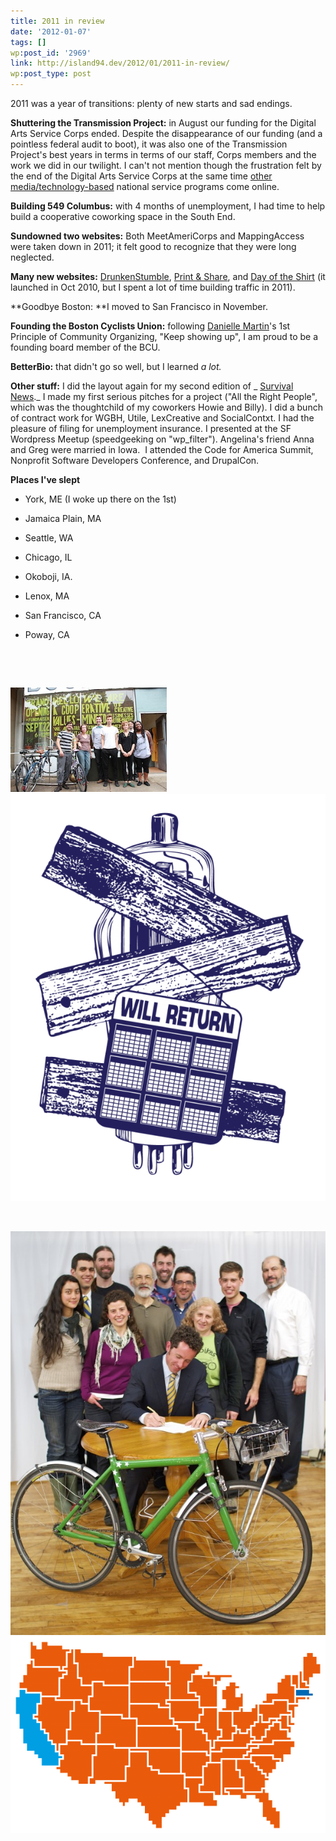 ```yaml
---
title: 2011 in review
date: '2012-01-07'
tags: []
wp:post_id: '2969'
link: http://island94.dev/2012/01/2011-in-review/
wp:post_type: post
---
```


2011 was a year of transitions: plenty of new starts and sad endings.

**Shuttering the Transmission Project:** in August our funding for the Digital Arts Service Corps ended. Despite the disappearance of our funding (and a pointless federal audit to boot), it was also one of the Transmission Project's best years in terms in terms of our staff, Corps members and the work we did in our twilight. I can't not mention though the frustration felt by the end of the Digital Arts Service Corps at the same time [other media/technology-based](http://www.island94.org/2011/05/nailed-that-response/) national service programs come online.

**Building 549 Columbus:** with 4 months of unemployment, I had time to help build a cooperative coworking space in the South End.

**Sundowned two websites:** Both MeetAmeriCorps and MappingAccess were taken down in 2011; it felt good to recognize that they were long neglected.

**Many new websites:** [DrunkenStumble](http://www.island94.org/2011/03/the-48-hour-mobile-web-app-drunken-stumble/), [Print & Share](http://www.island94.org/2011/07/donorschoose-contest-update-consolation-prize-edition/), and [Day of the Shirt](http://www.island94.org/2011/04/shirt-sales-scraped-daily/) (it launched in Oct 2010, but I spent a lot of time building traffic in 2011).

**Goodbye Boston: **I moved to San Francisco in November.

**Founding the Boston Cyclists Union:** following [Danielle Martin](http://verdesmoke.com)'s 1st Principle of Community Organizing, "Keep showing up", I am proud to be a founding board member of the BCU.

**BetterBio:** that didn't go so well, but I learned _a lot._

**Other stuff:** I did the layout again for my second edition of _ [Survival News](http://www.island94.org/2011/03/advocacy-in-print-survival-news-for-2011/)._ I made my first serious pitches for a project ("All the Right People", which was the thoughtchild of my coworkers Howie and Billy). I did a bunch of contract work for WGBH, Utile, LexCreative and SocialContxt. I had the pleasure of filing for unemployment insurance. I presented at the SF Wordpress Meetup (speedgeeking on "wp\_filter"). Angelina's friend Anna and Greg were married in Iowa.  I attended the Code for America Summit, Nonprofit Software Developers Conference, and DrupalCon.

**Places I've slept**

- York, ME (I woke up there on the 1st)

- Jamaica Plain, MA

- Seattle, WA

- Chicago, IL

- Okoboji, IA.

- Lenox, MA

- San Francisco, CA

- Poway, CA

 

 

[ ![](2012-01-07-2011-in-review/viewimage_story.jpeg "viewimage_story") ](2012-01-07-2011-in-review/viewimage_story.jpeg) [ ![](2012-01-07-2011-in-review/Tube_closingtime2-600x776.png "Tube_closingtime2") ](2012-01-07-2011-in-review/Tube_closingtime2.png)

 

[ ![](2012-01-07-2011-in-review/BCU-Incorporation-600x769.jpg "BCU Incorporation") ](2012-01-07-2011-in-review/BCU-Incorporation.jpg) [ ![](2012-01-07-2011-in-review/USA-Pixel-600x374.png "USA-Pixel") ](2012-01-07-2011-in-review/USA-Pixel.png)